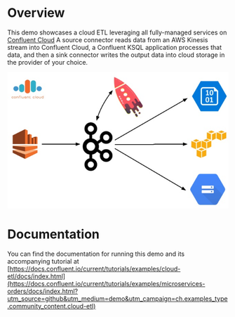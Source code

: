 # Overview

This demo showcases a cloud ETL leveraging all fully-managed services on [Confluent Cloud](https://confluent.cloud?utm_source=github&utm_medium=demo&utm_campaign=ch.examples_type.community_content.cloud-etl)
A source connector reads data from an AWS Kinesis stream into Confluent Cloud, a Confluent KSQL application processes that data, and then a sink connector writes the output data into cloud storage in the provider of your choice.

![image](docs/images/topology.jpg)

# Documentation

You can find the documentation for running this demo and its accompanying tutorial at [https://docs.confluent.io/current/tutorials/examples/cloud-etl/docs/index.html](https://docs.confluent.io/current/tutorials/examples/microservices-orders/docs/index.html?utm_source=github&utm_medium=demo&utm_campaign=ch.examples_type.community_content.cloud-etl)
